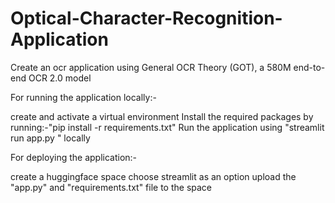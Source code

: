 # Optical-Character-Recognition-Application
Create an ocr application using General OCR Theory (GOT), a 580M end-to-end OCR 2.0 model

For running the application locally:-

create and activate a virtual environment
Install the required packages by running:-"pip install -r requirements.txt"
Run the application using "streamlit run app.py " locally

For deploying the application:-

create a huggingface space
choose streamlit as an option
upload the "app.py" and "requirements.txt" file to the space

